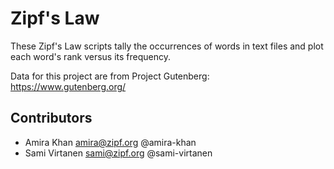 # Zipf's Law

These Zipf's Law scripts tally the occurrences of words in text files
and plot each word's rank versus its frequency.

Data for this project are from Project Gutenberg: https://www.gutenberg.org/

## Contributors

- Amira Khan <amira@zipf.org> @amira-khan
- Sami Virtanen <sami@zipf.org> @sami-virtanen
